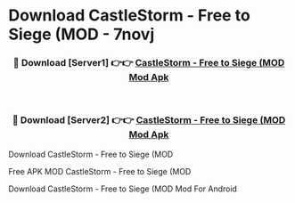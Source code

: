 # Download CastleStorm - Free to Siege (MOD - 7novj



<div align="center">
<h3>🔴 Download [Server1] 👉👉 <a href="https://momento.my/?title=CastleStorm_-_Free_to_Siege_(MOD">CastleStorm - Free to Siege (MOD Mod Apk</a></h3><br>

<h3>🔴 Download [Server2] 👉👉 <a href="https://momento.my/?title=CastleStorm_-_Free_to_Siege_(MOD">CastleStorm - Free to Siege (MOD Mod Apk</a></h3>
</div>



Download CastleStorm - Free to Siege (MOD 

Free APK MOD CastleStorm - Free to Siege (MOD 

Download CastleStorm - Free to Siege (MOD Mod For Android
